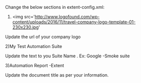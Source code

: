 
Change the below sections in extent-config.xml:

1)  <img src='http://www.logofound.com/wp-content/uploads/2016/11/travel-company-logo-template-01-230x230.jpg'

Update the url of your company logo

2)My Test Automation Suite </reportName>

Update the text to you Suite Name  .
Ex: Google -Smoke suite

3)<documentTitle>Automation Report -Extent</documentTitle>

Update the document title as per your information.